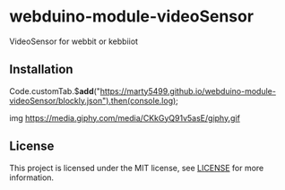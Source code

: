 # webduino-module-videoSensor

VideoSensor for webbit or kebbiiot


## Installation

Code.customTab.$__add__("https://marty5499.github.io/webduino-module-videoSensor/blockly.json").then(console.log);

img
https://media.giphy.com/media/CKkGyQ91v5asE/giphy.gif


## License

This project is licensed under the MIT license, see [LICENSE](LICENSE) for more information.
